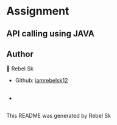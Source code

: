 # Assignment 
## API calling using JAVA
## Author
👤 Rebel Sk
* Github: [iamrebelsk12](https://github.com/iamrebelsk12)

* ##

This README was generated by Rebel Sk
